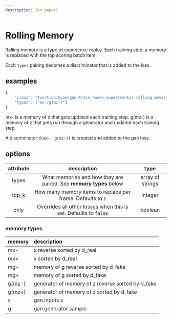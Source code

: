```yaml
---
description: (no paper)
---
```


# Rolling Memory

Rolling memory is a type of experience replay. Each training step, a memory is replaced with the top scoring batch item.

Each `types` pairing becomes a discriminator that is added to the loss.

## examples

```javascript
{
    "class": "function:hypergan.train_hooks.experimental.rolling_memory_2_train_hook.RollingMemoryTrainHook",
    "types": ["mx-/g(mz-)"]
}
```

mx- is a memory of x that gets updated each training step. g\(mz-\) is a memory of z that gets run through a generator and updated each trainng step.

A discriminator `d(mx-, g(mz-))` is created and added to the gan loss.

## options

| attribute | description | type |
| :---: | :---: | :---: |
| types | What memories and how they are paired.  See **memory types** below | array of strings |
| top\_k | How many memory items to replace per frame.  Defaults to `1` | integer |
| only | Overrides all other losses when this is set. Defaults to `false` | boolean |

### memory types

| memory | description |
| :--- | :--- |
| mx- | x reverse sorted by d\_real |
| mx+ | x sorted by d\_real |
| mg- | memory of g reverse sorted by d\_fake |
| mg+ | memory of g sorted by d\_fake |
| g\(mz-\) | generator of memory of z reverse sorted by d\_fake |
| g\(mz+\) | generator of memory of z sorted by d\_fake |
| x | gan.inputs.x |
| g | gan.generator.sample |

